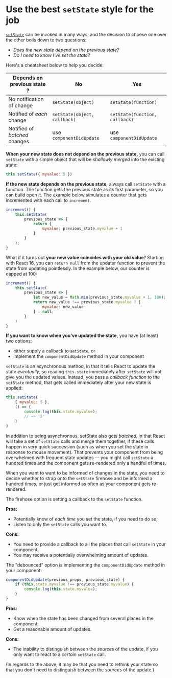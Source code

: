 # Use the best `setState` style for the job

[`setState`](https://reactjs.org/docs/react-component.html#setstate) can be invoked in many ways, and the decision to choose one over the other boils down to two questions:

* _Does the new state depend on the previous state?_
* _Do I need to know I've set the state?_

Here's a cheatsheet below to help you decide:

Depends on previous state ? | No | Yes
--------------------------- | -- | ---
No notification of change | `setState(object)` | `setState(function)`
Notified of _each_ change | `setState(object, callback)` | `setState(function, callback)`
Notified of _batched_ changes | use `componentDidUpdate` | use `componentDidUpdate`

__When your new state does not depend on the previous state,__ you can call `setState` with a simple object that will be _shallowly merged_ into the existing state:

```js
this.setState({ myvalue: 5 })
```

__If the new state depends on the previous state,__ always call `setState` with a function. The function gets the previous state as its first parameter, so you can build opon it. The example below simulates a counter that gets incremented with each call to `increment`.

```js
increment() {
	this.setState(
		previous_state => {
			return {
				myvalue: previous_state.myvalue + 1
			}
		}
	);
}
```

What if it turns out __your new value coincides with your old value__? Starting with React 16, you can `return null` from the updater function to prevent the state from updating pointlessly. In the example below, our counter is capped at 100:

```js
increment() {
	this.setState(
		previous_state => {
			let new_value = Math.min(previous_state.myvalue + 1, 100);
			return new_value !== previous_state.myvalue ? {
				myvalue: new_value
			} : null;
		}
	)
}
```

__If you want to know when you've updated the state,__ you have (at least) two options:

* either supply a callback to `setState`, or
* implement the `componentDidUpdate` method in your component

`setState` is an asynchronous method, in that it tells React to update the state _eventually_, so reading `this.state` immediately after `setState` will not give you the updated values. Instead, you pass a _callback function_ to the `setState` method, that gets called immediately after your new state is applied:

```js
this.setState(
	{ myvalue: 5 }, 
	() => {
		console.log(this.state.myvalue);
		// => '5'
	}
)
```

In addition to being asynchronous, setState also gets _batched_, in that React will take a set of `setState` calls and merge them together, if these calls happen in very quick succession (such as when you set the state in response to mouse movement). That prevents your component from being overwhelmed with frequent state updates — you might call `setState` a hundred times and the component gets re-rendered only a handful of times.

When you want to want to be informed of changes in the state, you need to decide whether to strap onto the `setState` firehose and be informed a hundred times, or just get informed as often as your component gets re-rendered. 

The firehose option is setting a callback to the `setState` function. 

__Pros:__

* Potentially know of _each time_ you set the state, if you need to do so;
* Listen to only the `setState` calls you want to.

__Cons:__

* You need to provide a callback to all the places that call `setState` in your component.
* You may receive a potentially overwhelming amount of updates.


The "debounced" option is implementing the `componentDidUpdate` method in your component:

```js
componentDidUpdate(previous_props, previous_state) {
	if (this.state.myvalue !== previous_state.myvalue) {
		console.log(this.state.myvalue);
	}
}
```

__Pros:__

* Know when the state has been changed from several places in the component;
* Get a reasonable amount of updates.

__Cons:__

* The inability to distinguish between the _sources_ of the update, if you only want to react to a _certain_ `setState` call.

(In regards to the above, it may be that you need to rethink your state so that you don't need to distinguish between the _sources_ of the update.)